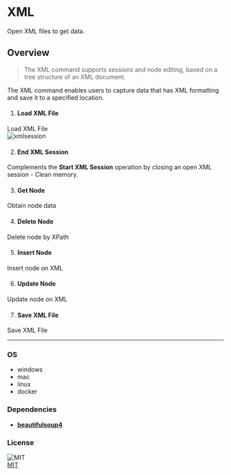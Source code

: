 
# XML
  
Open XML files to get data.  

## Overview


>The XML command supports sessions and node editing, based on a tree structure of an XML document.

The XML command 
enables users to capture data that has XML formatting and save it to a specified location.

1. #### Load XML File  
Load XML File  
![xmlsession](example/xmlsession.png)

2. #### End XML Session  
Complements the **Start XML Session** operation by closing an open XML session - Clean memory.

3. #### Get Node  
Obtain node data

4. #### Delete Node  
Delete node by XPath

5. #### Insert Node  
Insert node on XML

6. #### Update Node  
Update node on XML

7. #### Save XML File  
Save XML File

----
### OS

- windows
- mac
- linux
- docker

### Dependencies
- [**beautifulsoup4**](https://pypi.org/project/beautifulsoup4/)
### License
  
![MIT](https://camo.githubusercontent.com/107590fac8cbd65071396bb4d04040f76cde5bde/687474703a2f2f696d672e736869656c64732e696f2f3a6c6963656e73652d6d69742d626c75652e7376673f7374796c653d666c61742d737175617265)  
[MIT](http://opensource.org/licenses/mit-license.ph)